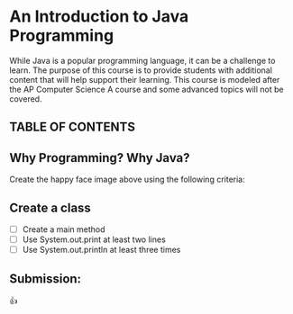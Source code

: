 # An Introduction to Java Programming 

While Java is a popular programming language, it can be a challenge to learn.  The purpose of this course is to provide students with additional content that will help support their learning.  This course is modeled after the AP Computer Science A course and some advanced topics will not be covered.

## TABLE OF CONTENTS

## Why Programming? Why Java?

Create the happy face image above using the following criteria:

## Create a class
- [ ] Create a main method
- [ ] Use System.out.print at least two lines
- [ ] Use System.out.println at least three times

## Submission:
:+1:
